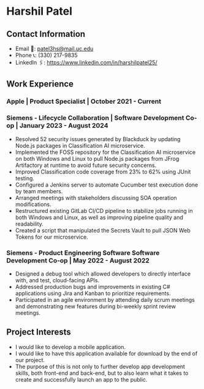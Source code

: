 # Harshil Patel

## Contact Information

- Email 📧: patel3hs@mail.uc.edu
- Phone 📞: (330) 217-9835
- LinkedIn 🖇️: https://www.linkedin.com/in/harshilpatel25/

## Work Experience

### Apple | Product Specialist | October 2021 - Current

### Siemens - Lifecycle Collaboration | Software Development Co-op | January 2023 - August 2024

- Resolved 52 security issues generated by Blackduck by updating Node.js packages in Classification AI microservice.
- Implemented the FOSS repository for the Classification AI microservice on both Windows and Linux to pull Node.js packages from JFrog Artifactory at runtime to avoid future security concerns.
- Improved Classification code coverage from 23% to 62% using JUnit testing.
- Configured a Jenkins server to automate Cucumber test execution done by team members.
- Arranged meetings with stakeholders discussing SOA operation modifications.
- Restructured existing GitLab CI/CD pipeline to stabilize jobs running in both Windows and Linux, as well as improving pipeline quality and readability.
- Created a script that manipulated the Secrets Vault to pull JSON Web Tokens for our microservice.

### Siemens - Product Engineering Software Software Development Co-op | May 2022 - August 2022

- Designed a debug tool which allowed developers to directly interface with, and test, cloud-facing APIs.
- Addressed production bugs and improvements in existing C# applications using Jira and Kanban to prioritize requirements.
- Participated in an agile environment by attending daily scrum meetings and demonstrating new features during bi-weekly sprint review meetings.

## Project Interests

- I would like to develop a mobile application.
- I would like to have this application available for download by the end of our project.
- The purpose of this is not only to further develop app development skills, both front-end and back-end, but to also learn what it takes to create and successfully launch an app to the public.
